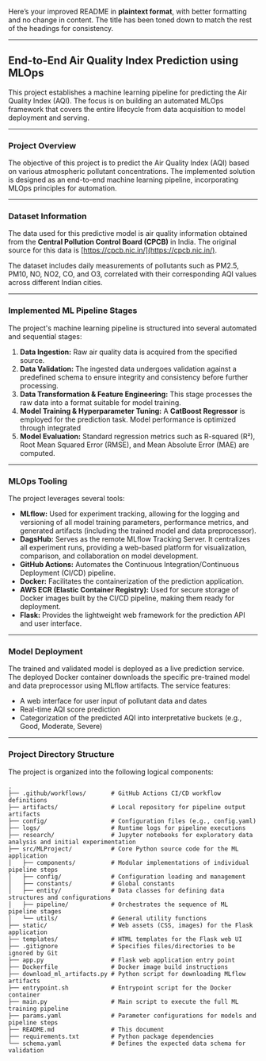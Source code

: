 Here’s your improved README in **plaintext format**, with better formatting and no change in content. The title has been toned down to match the rest of the headings for consistency.

---

## End-to-End Air Quality Index Prediction using MLOps

This project establishes a machine learning pipeline for predicting the Air Quality Index (AQI). The focus is on building an automated MLOps framework that covers the entire lifecycle from data acquisition to model deployment and serving.

---

### Project Overview

The objective of this project is to predict the Air Quality Index (AQI) based on various atmospheric pollutant concentrations. The implemented solution is designed as an end-to-end machine learning pipeline, incorporating MLOps principles for automation.

---

### Dataset Information

The data used for this predictive model is air quality information obtained from the **Central Pollution Control Board (CPCB)** in India. The original source for this data is [https://cpcb.nic.in/](https://cpcb.nic.in/).

The dataset includes daily measurements of pollutants such as PM2.5, PM10, NO, NO2, CO, and O3, correlated with their corresponding AQI values across different Indian cities.

---

### Implemented ML Pipeline Stages

The project's machine learning pipeline is structured into several automated and sequential stages:

1. **Data Ingestion:** Raw air quality data is acquired from the specified source.
2. **Data Validation:** The ingested data undergoes validation against a predefined schema to ensure integrity and consistency before further processing.
3. **Data Transformation & Feature Engineering:** This stage processes the raw data into a format suitable for model training. 
4. **Model Training & Hyperparameter Tuning:** A **CatBoost Regressor** is employed for the prediction task. Model performance is optimized through integrated 
5. **Model Evaluation:** Standard regression metrics such as R-squared (R²), Root Mean Squared Error (RMSE), and Mean Absolute Error (MAE) are computed. 

---

### MLOps Tooling

The project leverages several tools:

* **MLflow:** Used for experiment tracking, allowing for the logging and versioning of all model training parameters, performance metrics, and generated artifacts (including the trained model and data preprocessor).
* **DagsHub:** Serves as the remote MLflow Tracking Server. It centralizes all experiment runs, providing a web-based platform for visualization, comparison, and collaboration on model development.
* **GitHub Actions:** Automates the Continuous Integration/Continuous Deployment (CI/CD) pipeline.
* **Docker:** Facilitates the containerization of the prediction application.
* **AWS ECR (Elastic Container Registry):** Used for secure storage of Docker images built by the CI/CD pipeline, making them ready for deployment.
* **Flask:** Provides the lightweight web framework for the prediction API and user interface.

---

### Model Deployment

The trained and validated model is deployed as a live prediction service. The deployed Docker container downloads the specific pre-trained model and data preprocessor using MLflow artifacts. The service features:

* A web interface for user input of pollutant data and dates
* Real-time AQI score prediction
* Categorization of the predicted AQI into interpretative buckets (e.g., Good, Moderate, Severe)

---

### Project Directory Structure

The project is organized into the following logical components:

```
.
├── .github/workflows/       # GitHub Actions CI/CD workflow definitions
├── artifacts/               # Local repository for pipeline output artifacts
├── config/                  # Configuration files (e.g., config.yaml)
├── logs/                    # Runtime logs for pipeline executions
├── research/                # Jupyter notebooks for exploratory data analysis and initial experimentation
├── src/MLProject/           # Core Python source code for the ML application
│   ├── components/          # Modular implementations of individual pipeline steps
│   ├── config/              # Configuration loading and management
│   ├── constants/           # Global constants
│   ├── entity/              # Data classes for defining data structures and configurations
│   ├── pipeline/            # Orchestrates the sequence of ML pipeline stages
│   └── utils/               # General utility functions
├── static/                  # Web assets (CSS, images) for the Flask application
├── templates/               # HTML templates for the Flask web UI
├── .gitignore               # Specifies files/directories to be ignored by Git
├── app.py                   # Flask web application entry point
├── Dockerfile               # Docker image build instructions
├── download_ml_artifacts.py # Python script for downloading MLflow artifacts
├── entrypoint.sh            # Entrypoint script for the Docker container
├── main.py                  # Main script to execute the full ML training pipeline
├── params.yaml              # Parameter configurations for models and pipeline steps
├── README.md                # This document
├── requirements.txt         # Python package dependencies
└── schema.yaml              # Defines the expected data schema for validation
```


